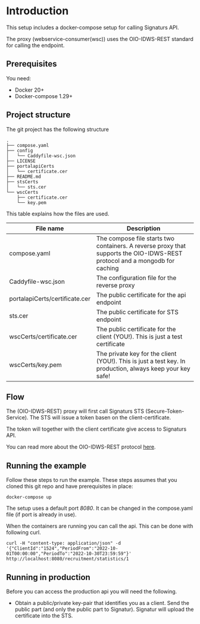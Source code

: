 # Introduction
This setup includes a docker-compose setup for calling Signaturs API. 

The proxy (webservice-consumer(wsc)) uses the OIO-IDWS-REST standard for calling the endpoint.

## Prerequisites
You need:

 * Docker 20+
 * Docker-compose 1.29+

## Project structure

The git project has the following structure

```
.
├── compose.yaml
├── config
│   └── Caddyfile-wsc.json
├── LICENSE
├── portalapiCerts
│   └── certificate.cer
├── README.md
├── stsCerts
│   └── sts.cer
└── wscCerts
    ├── certificate.cer
    └── key.pem
```

This table explains how the files are used.

| File name | Description |
|----------------------|---------- |
| compose.yaml | The compose file starts two containers. A reverse proxy that supports the OIO-IDWS-REST protocol and a mongodb for caching |
| Caddyfile-wsc.json | The configuration file for the reverse proxy|
| portalapiCerts/certificate.cer | The public certificate for the api endpoint |
| sts.cer | The public certificate for STS endpoint |
| wscCerts/certificate.cer | The public certificate for the client (YOU!). This is just a test certificate |
| wscCerts/key.pem | The private key for the client (YOU!). This is just a test key. In production, always keep your key safe! |

## Flow
The (OIO-IDWS-REST) proxy will first call Signaturs STS (Secure-Token-Service). The STS will issue a token basen on the client-certificate.

The token will together with the client certificate give access to Signaturs API.

You can read more about the OIO-IDWS-REST protocol [here](https://www.digitaliser.dk/resource/5988041).


## Running the example
Follow these steps to run the example. These steps assumes that you cloned this git repo and have prerequisites in place:

```
docker-compose up 
```

The setup uses a default port *8080*. It can be changed in the compose.yaml file (if port is already in use).

When the containers are running you can call the api. This can be done with following curl.

```
curl -H "content-type: application/json" -d '{"ClientId":"1524","PeriodFrom":"2022-10-01T00:00:00","PeriodTo":"2022-10-30T23:59:59"}' http://localhost:8080/recruitment/statistics/1
```

## Running in production
Before you can access the production api you will need the following.

* Obtain a public/private key-pair that identifies you as a client. Send the public part (and only the public part to Signatur). Signatur will upload the certificate into the STS.







